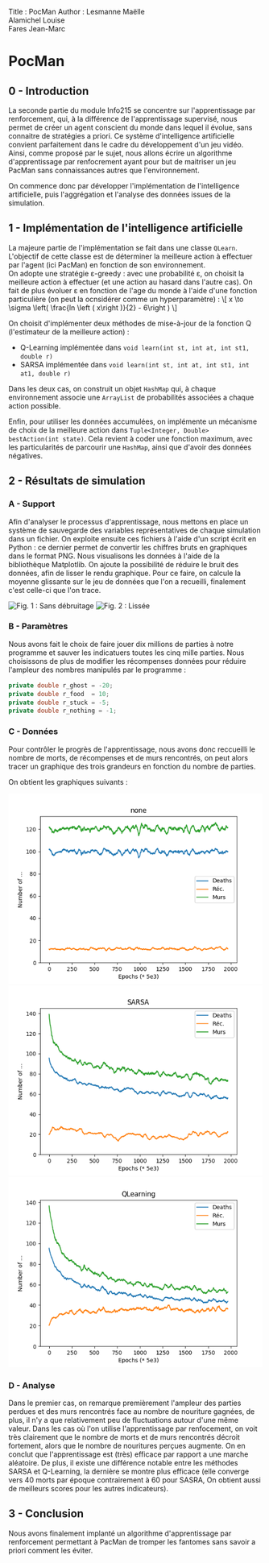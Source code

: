 Title : PocMan
Author : Lesmanne Maëlle  
Alamichel Louise  
Fares Jean-Marc

# PocMan

## 0 - Introduction  

La seconde partie du module Info215 se concentre sur l'apprentissage par renforcement, qui, à la différence de l'apprentissage supervisé, nous permet de créer un agent conscient du monde dans lequel il évolue, sans connaitre de stratégies a priori. Ce système d'intelligence artificielle convient parfaitement dans le cadre du développement d'un jeu vidéo.
Ainsi, comme proposé par le sujet, nous allons écrire un algorithme d'apprentissage par renfocrement ayant pour but de maitriser un jeu PacMan sans connaissances autres que l'environnement.

On commence donc par développer l'implémentation de l'intelligence artificielle, puis l'aggrégation et l'analyse des données issues de la simulation.

## 1 - Implémentation de l'intelligence artificielle  

La majeure partie de l'implémentation se fait dans une classe `QLearn`. L'objectif de cette classe est de déterminer la meilleure action à effectuer par l'agent (ici PacMan) en fonction de son environnement.  
On adopte une stratégie ε-greedy : avec une probabilité ε, on choisit la meilleure action à effectuer (et une action au hasard dans l'autre cas). On fait de plus évoluer ε en fonction de l'age du monde à l'aide d'une fonction particulière (on peut la ocnsidérer comme un hyperparamètre) : 
\\[
	x \to \sigma \left( \frac{ln \left ( x\right )}{2} - 6\right )
\\]  

On choisit d'implémenter deux méthodes de mise-à-jour de la fonction Q (l'estimateur de la meilleure action) :

  - Q-Learning implémentée dans `void learn(int st, int at, int st1, double r)`
  - SARSA implémentée dans `void learn(int st, int at, int st1, int at1, double r)`

Dans les deux cas, on construit un objet `HashMap` qui, à chaque environnement associe une `ArrayList` de probabilités associées a chaque action possible.

Enfin, pour utiliser les données accumulées, on implémente un mécanisme de choix de la meilleure action dans `Tuple<Integer, Double> bestAction(int state)`. Cela revient à coder une fonction maximum, avec les particularités de parcourir une `HashMap`, ainsi que d'avoir des données négatives.

## 2 - Résultats de simulation  

### A - Support

Afin d'analyser le processus d'apprentissage, nous mettons en place un système de sauvegarde des variables représentatives de chaque simulation dans un fichier. On exploite ensuite ces fichiers à l'aide d'un script écrit en Python : ce dernier permet de convertir les chiffres bruts en graphiques dans le format PNG. Nous visualisons les données à l'aide de la bibliothèque Matplotlib.
On ajoute la possibilité de réduire le bruit des données, afin de lisser le rendu graphique. Pour ce faire, on calcule la moyenne glissante sur le jeu de données que l'on a recueilli, finalement c'est celle-ci que l'on trace.

![Fig. 1 : Sans débruitage]() ![Fig. 2 : Lissée]()

### B - Paramètres

Nous avons fait le choix de faire jouer dix millions de parties à notre programme et sauver les indicatuers toutes les cinq mille parties.
Nous choisissons de plus de modifier les récompenses données pour réduire l'ampleur des nombres manipulés par le programme :

```java
private double r_ghost = -20;
private double r_food  = 10;
private double r_stuck = -5;
private double r_nothing = -1;
```

### C - Données
Pour contrôler le progrès de l'apprentissage, nous avons donc reccueilli le nombre de morts, de récompenses et de murs rencontrés, on peut alors tracer un graphique des trois grandeurs en fonction du nombre de parties.

On obtient les graphiques suivants :  

![Fig. 3: Random play](./output/none.png) ![Fig. 4: SARSA Learning](./output/SARSA.png) ![Fig. 5: Q-Learning](./output/QLearning.png)

### D - Analyse

Dans le premier cas, on remarque premièrement l'ampleur des parties perdues et des murs rencontrés face au nombre de nouriture gagnées, de plus, il n'y a que relativement peu de fluctuations autour d'une même valeur.
Dans les cas où l'on utilise l'apprentissage par renfocement, on voit très clairement que le nombre de morts et de murs rencontrés décroit fortement, alors que le nombre de nouritures perçues augmente. On en conclut que l'apprentissage est (très) efficace par rapport a une marche aléatoire.
De plus, il existe une différence notable entre les méthodes SARSA et Q-Learning, la dernière se montre plus efficace (elle converge vers 40 morts par époque contrairement à 60 pour SASRA, On obtient aussi de meilleurs scores pour les autres indicateurs).

## 3 - Conclusion

Nous avons finalement implanté un algorithme d'apprentissage par renforcement permettant à PacMan de tromper les fantomes sans savoir a priori comment les éviter.